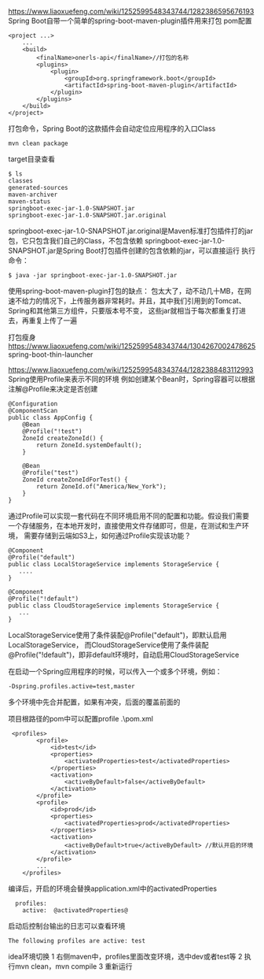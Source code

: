 
https://www.liaoxuefeng.com/wiki/1252599548343744/1282386595676193
Spring Boot自带一个简单的spring-boot-maven-plugin插件用来打包
pom配置
```
<project ...>
    ...
    <build>
        <finalName>onerls-api</finalName>//打包的名称
        <plugins>
            <plugin>
                <groupId>org.springframework.boot</groupId>
                <artifactId>spring-boot-maven-plugin</artifactId>
            </plugin>
        </plugins>
    </build>
</project>
```

打包命令，Spring Boot的这款插件会自动定位应用程序的入口Class
```
mvn clean package
```
target目录查看
```
$ ls
classes
generated-sources
maven-archiver
maven-status
springboot-exec-jar-1.0-SNAPSHOT.jar
springboot-exec-jar-1.0-SNAPSHOT.jar.original
```
springboot-exec-jar-1.0-SNAPSHOT.jar.original是Maven标准打包插件打的jar包，它只包含我们自己的Class，不包含依赖
springboot-exec-jar-1.0-SNAPSHOT.jar是Spring Boot打包插件创建的包含依赖的jar，可以直接运行
执行命令：
```
$ java -jar springboot-exec-jar-1.0-SNAPSHOT.jar
```



使用spring-boot-maven-plugin打包的缺点：
包太大了，动不动几十MB，在网速不给力的情况下，上传服务器非常耗时。并且，其中我们引用到的Tomcat、Spring和其他第三方组件，只要版本号不变，
这些jar就相当于每次都重复打进去，再重复上传了一遍

打包瘦身 https://www.liaoxuefeng.com/wiki/1252599548343744/1304267002478625
spring-boot-thin-launcher


https://www.liaoxuefeng.com/wiki/1252599548343744/1282388483112993
Spring使用Profile来表示不同的环境
例如创建某个Bean时，Spring容器可以根据注解@Profile来决定是否创建
```
@Configuration
@ComponentScan
public class AppConfig {
    @Bean
    @Profile("!test")
    ZoneId createZoneId() {
        return ZoneId.systemDefault();
    }

    @Bean
    @Profile("test")
    ZoneId createZoneIdForTest() {
        return ZoneId.of("America/New_York");
    }
}
```
通过Profile可以实现一套代码在不同环境启用不同的配置和功能。假设我们需要一个存储服务，在本地开发时，直接使用文件存储即可，但是，在测试和生产环境，
需要存储到云端如S3上，如何通过Profile实现该功能？
```
@Component
@Profile("default")
public class LocalStorageService implements StorageService {
   ....
}

@Component
@Profile("!default")
public class CloudStorageService implements StorageService {
   ...
}
```
LocalStorageService使用了条件装配@Profile("default")，即默认启用LocalStorageService，
而CloudStorageService使用了条件装配@Profile("!default")，即非default环境时，自动启用CloudStorageService

在启动一个Spring应用程序的时候，可以传入一个或多个环境，例如：
```
-Dspring.profiles.active=test,master
```
多个环境中先合并配置，如果有冲突，后面的覆盖前面的

项目根路径的pom中可以配置profile
.\pom.xml
```
 <profiles>
        <profile>
            <id>test</id>
            <properties>
                <activatedProperties>test</activatedProperties>
            </properties>
            <activation>
                <activeByDefault>false</activeByDefault>
            </activation>
        </profile>
        <profile>
            <id>prod</id>
            <properties>
                <activatedProperties>prod</activatedProperties>
            </properties>
            <activation>
                <activeByDefault>true</activeByDefault> //默认开启的环境
            </activation>
        </profile>
        ...
    </profiles>
```
编译后，开启的环境会替换application.xml中的activatedProperties
```
  profiles:
    active:  @activatedProperties@
```
启动后控制台输出的日志可以查看环境
```
The following profiles are active: test
```


idea环境切换
1 右侧maven中，profiles里面改变环境，选中dev或者test等
2 执行mvn clean，mvn compile
3 重新运行